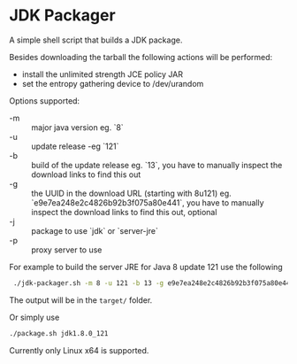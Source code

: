 JDK Packager
============

A simple shell script that builds a JDK package.

Besides downloading the tarball the following actions will be performed:

 * install the unlimited strength JCE policy JAR
 * set the entropy gathering device to /dev/urandom

Options supported:

<dl>
  <dt>-m</dt>
  <dd>major java version eg. `8`</dd>
  <dt>-u</dt>
  <dd>update release -eg `121`</dd>
  <dt>-b</dt>
  <dd>build of the update release eg. `13`, you have to manually inspect the download links to find this out</dd>
  <dt>-g</dt>
  <dd>the UUID in the download URL (starting with 8u121) eg. `e9e7ea248e2c4826b92b3f075a80e441`, you have to manually inspect the download links to find this out, optional</dd>
  <dt>-j</dt>
  <dd>package to use `jdk` or `server-jre`</dd>
  <dt>-p</dt>
  <dd>proxy server to use</dd>
</dl>

For example to build the server JRE for Java 8 update 121 use the following

```sh
 ./jdk-packager.sh -m 8 -u 121 -b 13 -g e9e7ea248e2c4826b92b3f075a80e441 -j server-jre
 ```
The output will be in the `target/` folder.

Or simply use

```sh
./package.sh jdk1.8.0_121
 ```

Currently only Linux x64 is supported.

